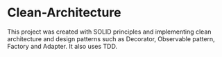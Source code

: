 # Clean-Architecture
This project was created with SOLID principles and implementing clean architecture and design patterns such as Decorator, Observable pattern, Factory and Adapter. It also uses TDD.


